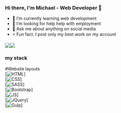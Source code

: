 ### Hi there, I'm Michael - Web Developer 👋 

- 🔭 I’m currently learning web development
- 🤔 I’m looking for help help with employment
- 💬 Ask me about anything on social media
- ⚡ Fun fact: I post only my best work on my account

<div style="display: flex;">
 <img class="img" src="https://github-readme-stats.vercel.app/api/top-langs/?username=chopsqd&layout=compact&hide=hack" />
 <img class="img" src=https://github-profile-summary-cards.vercel.app/api/cards/profile-details?username=chopsqd&theme=default" />
</div>
                                                                                                                               
### my stack

#Website layouts  
[![HTML](https://img.shields.io/badge/HTML5-E34F26?style=for-the-badge&logo=html5&logoColor=white)]        
[![CSS](https://img.shields.io/badge/CSS3-1572B6?style=for-the-badge&logo=css3&logoColor=white)]    
[![SASS](https://img.shields.io/badge/Sass-CC6699?style=for-the-badge&logo=sass&logoColor=white)]    
[![Bootstrap](https://img.shields.io/badge/Bootstrap-563D7C?style=for-the-badge&logo=bootstrap&logoColor=white)]                                                                   
[![JS](https://img.shields.io/badge/JavaScript-323330?style=for-the-badge&logo=javascript&logoColor=F7DF1E)]                                                                       
[![JQuery](https://img.shields.io/badge/jQuery-0769AD?style=for-the-badge&logo=jquery&logoColor=white)]                                                                             
[![Gulp](https://img.shields.io/badge/Gulp-CF4647?style=for-the-badge&logo=gulp&logoColor=white)]    
